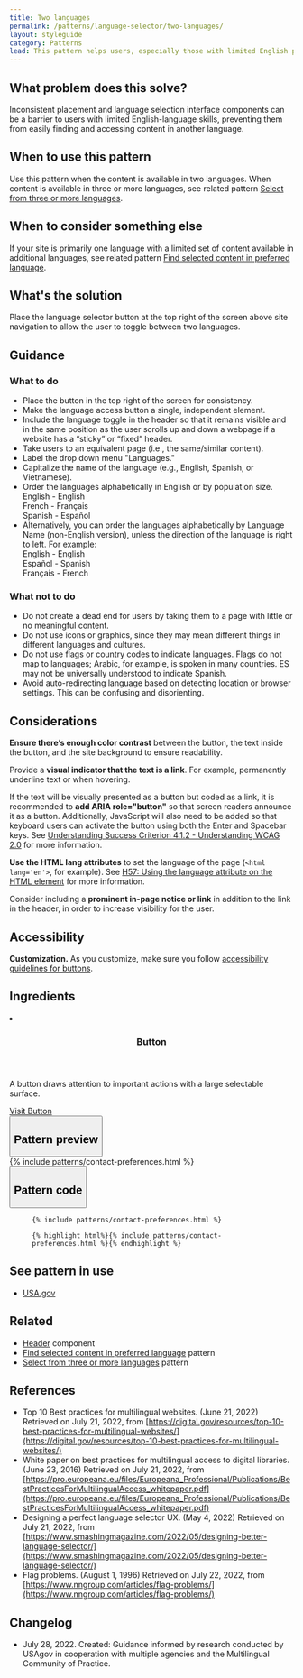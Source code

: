 ```yaml
---
title: Two languages
permalink: /patterns/language-selector/two-languages/
layout: styleguide
category: Patterns
lead: This pattern helps users, especially those with limited English proficiency, select their preferred language when visiting a website in two languages, e.g., English and Spanish.
---
```


## What problem does this solve?
Inconsistent placement and language selection interface components can be a barrier to users with limited English-language skills, preventing them from easily finding and accessing content in another language.

## When to use this pattern 
Use this pattern when the content is available in two languages. When content is available in three or more languages, see related pattern <a href="../three-or-more-languages/">Select from three or more languages</a>.

## When to consider something else
If your site is primarily one language with a limited set of content available in additional languages, see related pattern <a href="../selected-content/">Find selected content in preferred language</a>.

## What's the solution
Place the language selector button at the top right of the screen above site navigation to allow the user to toggle between two languages.

## Guidance

<div class="grid-row grid-gap-3">
  <div class="tablet:grid-col-5">
    <div class="do-dont">
      <div class="do-dont__do">
      <h3 class="do-dont__heading">What to do</h3>
        <div class="do-dont__content">
          <ul>
            <li>Place the button in the top right of the screen for consistency.</li>
            <li>Make the language access button a single, independent element.</li>
            <li>Include the language toggle in the header so that it remains visible and in the same position as the user scrolls up and down a webpage if a website has a “sticky” or “fixed” header.</li>
            <li>Take users to an equivalent page (i.e., the same/similar content).</li>
            <li>Label the drop down menu "Languages."</li>
            <li>Capitalize the name of the language (e.g., English, Spanish, or Vietnamese).</li>
            <li>Order the languages alphabetically in English or by population size.<br/>
            English - English<br/>
            French - Français<br/>
            Spanish - Español</li>
            <li>Alternatively, you can order the languages alphabetically by Language Name (non-English version), unless the direction of the language is right to left. For example:<br/>
            English - English<br/>
            Español - Spanish<br/>
            Français - French</li>
          </ul> 
        </div>
      </div>
    </div>
  </div>
  <div class="tablet:grid-col-5">
    <div class="do-dont__dont">
    <h3 class="do-dont__heading">What not to do</h3>
      <div class="do-dont__content">
          <ul>
            <li>Do not create a dead end for users by taking them to a page with little or no meaningful content.</li>
            <li>Do not use icons or graphics, since they may mean different things in different languages and cultures.</li>
            <li>Do not use flags or country codes to indicate languages. Flags do not map to languages; Arabic, for example, is spoken in many countries. ES may not be universally understood to indicate Spanish.</li>
            <li>Avoid auto-redirecting language based on detecting location or browser settings. This can be confusing and disorienting.</li>
          </ul>
      </div>
    </div>
  </div>
</div>

## Considerations
<b>Ensure there’s enough color contrast</b> between the button, the text inside the button, and the site background to ensure readability.

Provide a <b>visual indicator that the text is a link</b>. For example, permanently underline text or when hovering.

If the text will be visually presented as a button but coded as a link, it is recommended to <b>add ARIA role="button"</b> so that screen readers announce it as a button. Additionally, JavaScript will also need to be added so that keyboard users can activate the button using both the Enter and Spacebar keys. See [Understanding Success Criterion 4.1.2 - Understanding WCAG 2.0](https://www.w3.org/TR/UNDERSTANDING-WCAG20/ensure-compat-rsv.html) for more information.

<b>Use the HTML lang attributes</b> to set the language of the page (`<html lang='en'>`, for example). See [H57: Using the language attribute on the HTML element](https://www.w3.org/WAI/WCAG21/Techniques/html/H57) for more information.

Consider including a <b>prominent in-page notice or link</b> in addition to the link in the header, in order to increase visibility for the user.

## Accessibility 

<b>Customization.</b> As you customize, make sure you follow [accessibility guidelines for buttons](https://designsystem.digital.gov/components/button/#button-guidance).


## Ingredients

<div class="usa-card-group flex-row margin-top-2">
  <li
  class="usa-card site-component-card grid-col-4 tablet:grid-col-4 margin-bottom-2"
  role="region"
  aria-atomic="true"
  aria-label="Visit Toggle"
  data-meta="Visit Toggle">
    <div class="usa-card__container">
      <header class="usa-card__header">
        <h3 class="usa-card__heading font-lang-lg">Button</h3>
      </header>
      <div class="usa-card__body font-lang-sm">
        <p>A button draws attention to important actions with a large selectable surface.</p>
        <a href="/components/button/">Visit Button</a>
      </div>
    </div>
  </li>
</div>

<div class="usa-accordion usa-accordion--bordered site-accordion-code site-component-preview">
  <button class="usa-accordion__button" aria-controls="accordion-preview" aria-expanded="true"><h2 id="pattern-preview">Pattern preview</h2></button>
  <div id="accordion-preview" class="usa-accordion__content">
    {% include patterns/contact-preferences.html %}
  </div>
</div>
<div class="usa-accordion usa-accordion--bordered site-accordion-code site-component-preview">
  <button class="usa-accordion__button" aria-controls="accordion-code" aria-expanded="false"><h2 id="pattern-code">Pattern code</h2></button>
  <div id="accordion-code" class="usa-accordion__content highlight-code">
    <div class="usa-sr-only">
      <figure class="highlight"><pre><code class="language-html" data-lang="html">{% include patterns/contact-preferences.html %}</code></pre></figure>
    </div>
    <figure class="highlight"><pre><code class="language-html" data-lang="html">{% highlight html%}{% include patterns/contact-preferences.html %}{% endhighlight %}</code></pre></figure>
  </div>
</div>

## See pattern in use

- <a href="https://www.usa.gov/">USA.gov</a>

## Related

- <a href="https://designsystem.digital.gov/components/header/">Header</a> component
- <a href="../selected-content/">Find selected content in preferred language</a> pattern
- <a href="../more-than-three-languages/">Select from three or more languages</a> pattern


## References
- Top 10 Best practices for multilingual websites. (June 21, 2022) Retrieved on July 21, 2022, from [https://digital.gov/resources/top-10-best-practices-for-multilingual-websites/](https://digital.gov/resources/top-10-best-practices-for-multilingual-websites/)
- White paper on best practices for multilingual access to digital libraries. (June 23, 2016) Retrieved on July 21, 2022, from [https://pro.europeana.eu/files/Europeana_Professional/Publications/BestPracticesForMultilingualAccess_whitepaper.pdf](https://pro.europeana.eu/files/Europeana_Professional/Publications/BestPracticesForMultilingualAccess_whitepaper.pdf)
- Designing a perfect language selector UX. (May 4, 2022) Retrieved on July 21, 2022, from [https://www.smashingmagazine.com/2022/05/designing-better-language-selector/](https://www.smashingmagazine.com/2022/05/designing-better-language-selector/)
- Flag problems. (August 1, 1996) Retrieved on July 22, 2022, from [https://www.nngroup.com/articles/flag-problems/](https://www.nngroup.com/articles/flag-problems/)


## Changelog
- July 28, 2022. Created: Guidance informed by research conducted by USAgov in cooperation with multiple agencies and the Multilingual Community of Practice.

